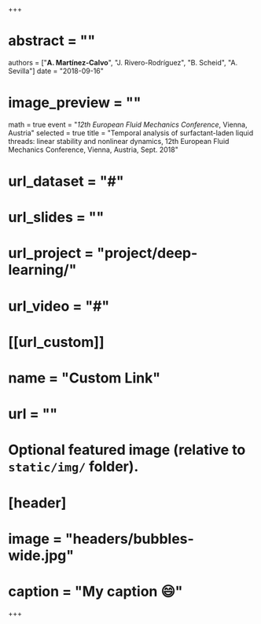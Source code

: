 +++
# abstract = ""
authors = ["**A. Martínez-Calvo**", "J. Rivero-Rodríguez", "B. Scheid", "A. Sevilla"]
date = "2018-09-16"
# image_preview = ""
math = true
event = "_12th European Fluid Mechanics Conference_, Vienna, Austria"
selected = true
title = "Temporal analysis of surfactant-laden liquid threads: linear stability and nonlinear dynamics, 12th European Fluid Mechanics Conference, Vienna, Austria, Sept. 2018"
# url_dataset = "#"
# url_slides = ""
# url_project = "project/deep-learning/"
# url_video = "#"

# [[url_custom]]
 # name = "Custom Link"
 # url = ""

# Optional featured image (relative to `static/img/` folder).
# [header]
# image = "headers/bubbles-wide.jpg"
# caption = "My caption :smile:"

+++

